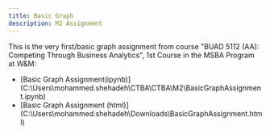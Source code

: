 ```yaml
---
title: Basic Graph
description: M2 Assignment
---
```


This is the very first/basic graph assignment from course "BUAD 5112 (AA): Competing Through Business Analytics", 1st Course in the MSBA Program at W&M:

- [Basic Graph Assignment(ipynb)] (C:\Users\mohammed.shehadeh\CTBA\CTBA\M2\BasicGraphAssignment.ipynb)
- [Basic Graph Assignment (html)] (C:\\Users\\mohammed.shehadeh\\Downloads\\BasicGraphAssignment.html)
